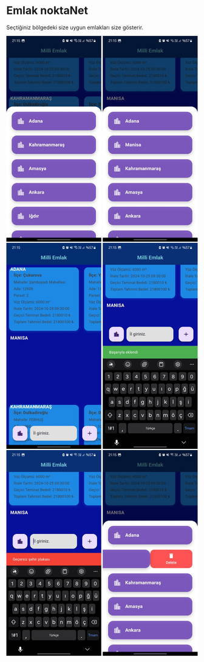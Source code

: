 # Emlak noktaNet

Seçtiğiniz bölgedeki size uygun emlakları size gösterir.



<p float="left">

  
  <img src="resimler/1.jpeg" width="250"/>
  <img src="resimler/2.jpeg" width="250"/>
  <img src="resimler/3.jpeg" width="250"/>
  <img src="resimler/4.jpeg" width="250"/>
  <img src="resimler/5.jpeg" width="250"/>
  <img src="resimler/6.jpeg" width="250"/>
 
</p>
